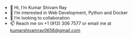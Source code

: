- 👋 Hi, I’m Kumar Shivam Ray
- 👀 I’m interested in Web Development, Python and Docker
- 💞️ I’m looking to collaboration
- 📫 Reach me on +1 (913) 306 7577 or email me at kumarshivamray0656@gmail.com

<!---
shivam060897/shivam060897 is a ✨ special ✨ repository because its `README.md` (this file) appears on your GitHub profile.
You can click the Preview link to take a look at your changes.
--->
